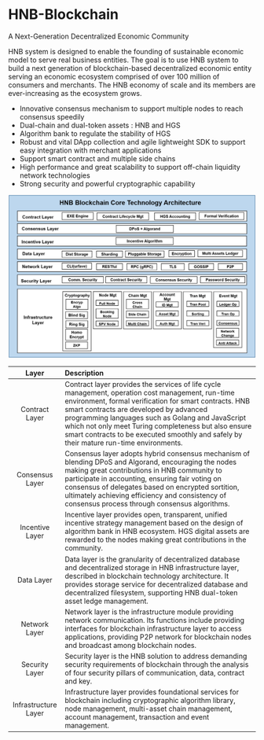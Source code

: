 #  HNB-Blockchain
A Next-Generation Decentralized Economic Community

HNB system is designed to enable the founding of sustainable economic model to serve real business entities. The goal is to use HNB system to build a next generation of blockchain-based decentralized economic entity serving an economic ecosystem comprised of over 100 million of consumers and merchants. The HNB economy of scale and its members are ever-increasing as the ecosystem grows. 

+ Innovative consensus mechanism to support multiple nodes to reach consensus speedily
+ Dual-chain and dual-token assets : HNB and HGS
+ Algorithm bank to regulate the stability of HGS
+ Robust and vital DApp collection and agile lightweight SDK to support easy integration with merchant applications
+ Support smart contract and multiple side chains
+ High performance and great scalability to support off-chain liquidity network technologies
+ Strong security and powerful cryptographic capability

![HNB Blockchain Architecture](https://github.com/HNB-ECO/HNB-Blockchain/blob/master/HNB%20Blockchina%20Core%20Technology%20Architecture.png)


|Layer          |Description    |
|:-------------:|:------------- |
|Contract Layer|Contract layer provides the services of life cycle management, operation cost management, run-time environment, formal verification for smart contracts. HNB smart contracts are developed by advanced programming languages such as Golang and JavaScript which not only meet Turing completeness but also ensure smart contracts to be executed smoothly and safely by their mature run-time environments.|
|Consensus Layer|Consensus layer adopts hybrid consensus mechanism of blending DPoS and Algorand, encouraging the nodes making great contributions in HNB community to participate in accounting, ensuring fair voting on consensus of delegates based on encrypted sortition, ultimately achieving efficiency and consistency of consensus process through consensus algorithms.|
|Incentive Layer|Incentive layer provides open, transparent, unified incentive strategy management based on the design of algorithm bank in HNB ecosystem. HGS digital assets are rewarded to the nodes making great contributions in the community.|
|Data Layer|Data layer is the granularity of decentralized database and decentralized storage in HNB infrastructure layer, described in blockchain technology architecture. It provides storage service for decentralized database and decentralized filesystem, supporting HNB dual-token asset ledge management. |
|Network Layer|Network layer is the infrastructure module providing network communication. Its functions include providing interfaces for blockchain infrastructure layer to access applications, providing P2P network for blockchain nodes and broadcast among blockchain nodes. |
|Security Layer|Security layer is the HNB solution to address demanding security requirements of blockchain through the analysis of four security pillars of communication, data, contract and key.|
|Infrastructure Layer|Infrastructure layer provides foundational services for blockchain including cryptographic algorithm library, node management, multi-asset chain management, account management, transaction and event management.|
